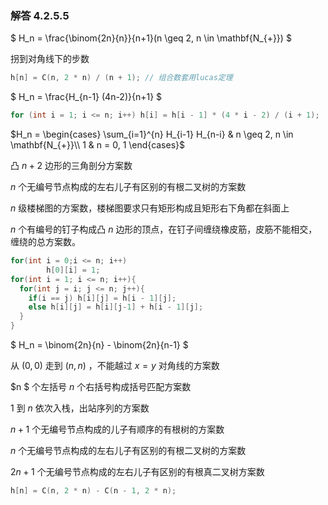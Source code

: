 ### 解答 4.2.5.5

$ H_n = \frac{\binom{2n}{n}}{n+1}(n \geq 2, n \in \mathbf{N_{+}}) $

拐到对角线下的步数

```cpp
h[n] = C(n, 2 * n) / (n + 1); // 组合数套用lucas定理
```

$ H_n = \frac{H_{n-1} (4n-2)}{n+1} $

```cpp
for (int i = 1; i <= n; i++) h[i] = h[i - 1] * (4 * i - 2) / (i + 1);
```

$H_n = \begin{cases}
    \sum_{i=1}^{n} H_{i-1} H_{n-i} & n \geq 2, n \in \mathbf{N_{+}}\\
    1 & n = 0, 1
\end{cases}$

凸 $n+2$ 边形的三角剖分方案数

$n$ 个无编号节点构成的左右儿子有区别的有根二叉树的方案数

$n$ 级楼梯图的方案数，楼梯图要求只有矩形构成且矩形右下角都在斜面上

$n$ 个有编号的钉子构成凸 $n$ 边形的顶点，在钉子间缠绕橡皮筋，皮筋不能相交，缠绕的总方案数。

```cpp
for(int i = 0;i <= n; i++)
		h[0][i] = 1;
for(int i = 1; i <= n; i++){
  for(int j = i; j <= n; j++){
    if(i == j) h[i][j] = h[i - 1][j];
    else h[i][j] = h[i][j-1] + h[i - 1][j];
  }
}
```

$ H_n = \binom{2n}{n} - \binom{2n}{n-1} $

从 $(0,0)$ 走到 $(n,n)$ ，不能越过 $x=y$ 对角线的方案数

$n $ 个左括号 $n$ 个右括号构成括号匹配方案数

$1$ 到 $n$ 依次入栈，出站序列的方案数

$n +1$ 个无编号节点构成的儿子有顺序的有根树的方案数

$n$ 个无编号节点构成的左右儿子有区别的有根二叉树的方案数

$2n+1$ 个无编号节点构成的左右儿子有区别的有根真二叉树方案数


```cpp
h[n] = C(n, 2 * n) - C(n - 1, 2 * n);
```



